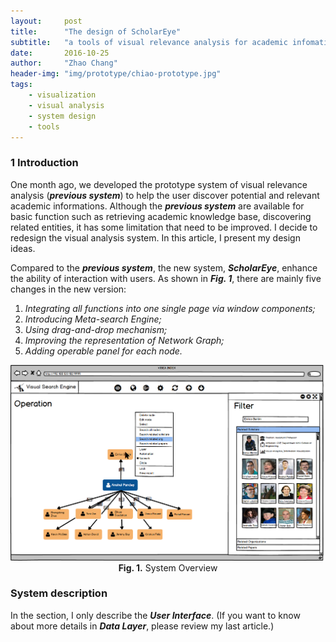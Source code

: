 ```yaml
---
layout:     post
title:      "The design of ScholarEye"
subtitle:   "a tools of visual relevance analysis for academic infomation"
date:       2016-10-25
author:     "Zhao Chang"
header-img: "img/prototype/chiao-prototype.jpg"
tags:
    - visualization
    - visual analysis
    - system design
    - tools
---
```

### 1 Introduction
One month ago, we developed the prototype system of visual relevance analysis (***previous system***) to help the user discover potential and relevant academic informations. Although the ***previous system*** are available for basic function such as retrieving academic knowledge base, discovering related entities, it has some <a>limitation</a> that need to be improved. I decide to redesign the visual analysis system. In this article, I present my design ideas.

Compared to the ***previous system***, the new system, ***ScholarEye***, enhance the ability of interaction with users. As shown in ***Fig. 1***, there are mainly five changes in the new version:

1.    *Integrating all functions into one single page via window components;*
2.    *Introducing Meta-search Engine;*
3.    *Using drag-and-drop mechanism;*
4.    *Improving the representation of Network Graph;*
5.    *Adding operable panel for each node.*


<img src='/img/scholareye/17.png'/>
<center><b>Fig. 1.</b>  System Overview</center>

### System description
In the section, I only describe the ***User Interface***. (If you want to know about more details in ***Data Layer***, please review <a>my last article</a>.)  
